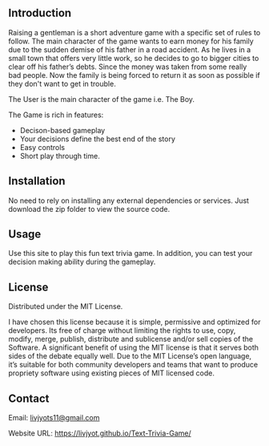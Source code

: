 ## Introduction
 
Raising a gentleman is a short adventure game with a specific set of rules to follow. The main character of the game wants to earn money for his family due to the sudden demise of his father in a road accident. As he lives in a small town that offers very little work, so he decides to go to bigger cities to clear off his father’s debts. Since the money was taken from some really bad people. Now the family is being forced to return it as soon as possible if they don't want to get in trouble.

The User is the main character of the game i.e. The Boy. 

The Game is rich in features:
* Decison-based gameplay
* Your decisions define the best end of the story
* Easy controls 
* Short play through time.

## Installation

No need to rely on installing any external dependencies or services. Just download the zip folder to view the source code.


## Usage

Use this site to play this fun text trivia game. In addition, you can test your decision making ability during the gameplay.

## License
Distributed under the MIT License. 

I have chosen this license because it is simple, permissive and optimized for developers. Its free of charge without limiting the rights to use, copy, modify, merge, publish, distribute and sublicense and/or sell copies of the Software. A significant benefit of using the MIT license is that it serves both sides of the debate equally well. Due to the MIT License’s open language, it’s suitable for both community developers and teams that want to produce propriety software using existing pieces of MIT licensed code.

## Contact
Email: livjyots11@gmail.com

Website URL: https://livjyot.github.io/Text-Trivia-Game/
